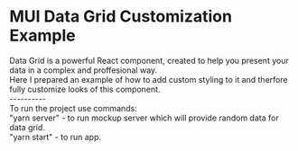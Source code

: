 # MUI Data Grid Customization Example
Data Grid is a powerful React component, created to help you present your data in a complex and proffesional way.<br>
Here I prepared an example of how to add custom styling to it and therfore fully customize looks of this component.<br>
----------<br>
To run the project use commands:<br>
"yarn server" - to run mockup server which will provide random data for data grid.<br>
"yarn start" - to run app.

